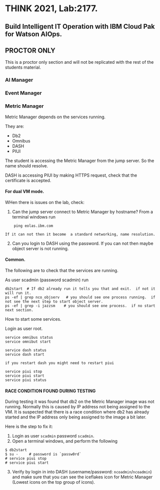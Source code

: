 # THINK 2021, Lab:2177.

## Build Intelligent IT Operation with IBM Cloud Pak for Watson AIOps.

## PROCTOR ONLY

This is a proctor only section and will not be replicated with the rest of the students material.


### AI Manager

### Event Manager

### Metric Manager

Metric Manager depends on the services running.

They are:
- Db2
- Omnibus
- DASH
- PIUI 

The student is accessing the Metric Manager from the jump server. So the name should resolve.

DASH is accessing PIUI by making HTTPS request, check that the certificate is accepted.


#### For dual VM mode.

WHen there is issues on the lab, check:
1. Can the jump server connect to Metric Manager by hostname?
   From a terminal windows run

```
    ping eolas.ibm.com
```
    If it can not then it become  a standard networking, name resolution.

2.  Can you login to DASH using the password.  If you can not then maybe object server is not running.     

#### Common.

The following are to check that the services are running.

As user scadmin (password scadmin) run
```
db2start  # If db2 already run it tells you that and exit.  if not it will run it.
ps -ef | grep nco_objserv   # you should see one process running.  if not see the next step to start object server.
ps -ef | grep -i jazzsm    # you should see one process.  if no start next section.
```

How to start some services.

Login as user root.

```
service omnibus status    
service omnibut start
```

```
service dash status
service dash start
```

```
if you restart dash you might need to restart piui

service piui stop
service piui start
service piui status
```

####  RACE CONDITION FOUND DURING TESTING
During testing it was found that db2 on the Metric Manager image was not running.
Normally this is caused by IP address not being assigned to the VM.
It is suspected that there is a race condition where db2 has already started and the IP address only being assigned to the image a bit later.

Here is the step to fix it:
1. Login as user `scadmin` password `scadmin`.
2. Open a terminal windows, and perform the following

```
$ db2start
$ su -     # password is `passw0rd`
# service piui stop
# service piui start
```

3. Verify by login in into DASH (username/password: `ncoadmin`/`ncoadmin`) and make sure that you can
   see the iceflakes icon for Metric Manager (Lowest icons on the top group of icons).